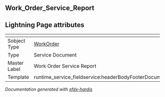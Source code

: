 ## Work_Order_Service_Report

## Lightning Page attributes

|<!-- -->|<!-- -->|
|:---|:---|
|Sobject Type|[WorkOrder](../objects/WorkOrder.md)|
|Type| Service Document|
|Master Label|Work Order Service Report|
|Template|runtime_service_fieldservice:headerBodyFooterDocumentTemplate|




<!-- Page description -->


_Documentation generated with [sfdx-hardis](https://sfdx-hardis.cloudity.com)_
